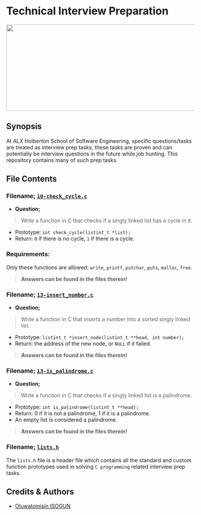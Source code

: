 # Technical Interview Preparation

<p align="center"> <img src="https://resources.workable.com/wp-content/uploads/2018/05/prepare-interviews-featured.png" width="600" height="230" />

## Synopsis
At ALX Holberton School of Software Engineering, specific questions/tasks are treated as interview prep tasks, these tasks are proven and can potentially be interview questions in the future while job hunting. This repository contains many of such prep tasks.

## File Contents
### Filename; **[`10-check_cycle.c`](https://github.com/TosinISOGUN/technical_interview_preparation/blob/main/10-check_cycle.c)**
- **Question;**
> Write a function in C that checks if a singly linked list has a cycle in it.

- Prototype: `int check_cycle(listint_t *list);`
- Return: `0` if there is no cycle, `1` if there is a cycle.

### Requirements:

Only these functions are allowed: `write`, `printf`, `putchar`, `puts`, `malloc`, `free`.

> **Answers can be found in the files therein!**

### Filename; **[`13-insert_number.c`](https://github.com/TosinISOGUN/technical_interview_preparation/blob/main/13-insert_number.c)**

- **Question;**
> Write a function in C that inserts a number into a sorted singly linked list.

- Prototype: `listint_t *insert_node(listint_t **head, int number);`
- Return: the address of the new node, or `NULL` if it failed.

> **Answers can be found in the files therein!**

### Filename; **[`13-is_palindrome.c`](https://github.com/TosinISOGUN/technical_interview_preparation/blob/main/13-is_palindrome.c)**

- **Question;**
> Write a function in C that checks if a singly linked list is a palindrome.

- Prototype: `int is_palindrome(listint_t **head);`
- Return: 0 if it is not a palindrome, 1 if it is a palindrome.
- An empty list is considered a palindrome.

> **Answers can be found in the files therein!**

### Filename; **[`lists.h`](https://github.com/TosinISOGUN/technical_interview_preparation/blob/main/lists.h)**
The `lists.h` file is a header file which contains all the standard and custom function prototypes used in solving `C programming` related interview prep tasks.

## Credits & Authors
- [Oluwatomisin ISOGUN](https://@github.com/TosinISOGUN)
